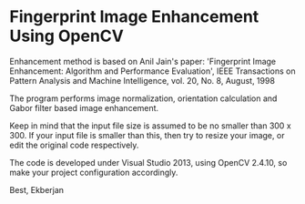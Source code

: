 # Fingerprint Image Enhancement Using OpenCV

Enhancement method is based on Anil Jain's paper:
'Fingerprint Image Enhancement: Algorithm and Performance Evaluation', IEEE Transactions on Pattern Analysis and Machine Intelligence, vol. 20, No. 8, August, 1998

The program performs image normalization, orientation calculation and Gabor filter based image enhancement. 

Keep in mind that the input file size is assumed to be no smaller than 300 x 300. If your input file is smaller than this, then try to resize your image, or edit the original code respectively. 

The code is developed under Visual Studio 2013, using OpenCV 2.4.10, so make your project configuration accordingly. 

Best, 
Ekberjan
